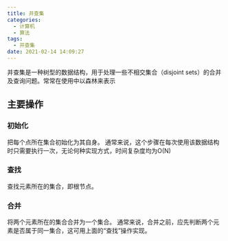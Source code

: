 ```yaml
---
title: 并查集
categories:
  - 计算机
  - 算法
tags:
  - 并查集
date: 2021-02-14 14:09:27
---
```


并查集是一种树型的数据结构，用于处理一些不相交集合（disjoint sets）的合并及查询问题。常常在使用中以森林来表示

## 主要操作

### 初始化

把每个点所在集合初始化为其自身。
通常来说，这个步骤在每次使用该数据结构时只需要执行一次，无论何种实现方式，时间复杂度均为O(N)

### 查找

查找元素所在的集合，即根节点。

### 合并

将两个元素所在的集合合并为一个集合。
通常来说，合并之前，应先判断两个元素是否属于同一集合，这可用上面的“查找”操作实现。
<!--more-->